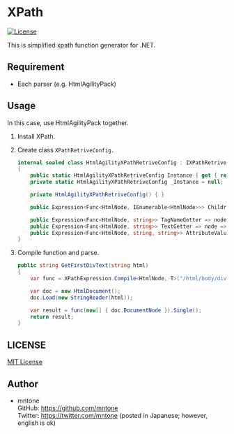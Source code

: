 # XPath

[![License](https://img.shields.io/github/license/mntone/XPath.svg?style=flat-square)](https://github.com/mntone/XPath/blob/master/LICENSE.txt)

This is simplified xpath function generator for .NET.


## Requirement

- Each parser (e.g. HtmlAgilityPack)


## Usage

In this case, use HtmlAgilityPack together.

1. Install XPath.
2. Create class `XPathRetriveConfig.`

	```csharp
	internal sealed class HtmlAgilityXPathRetriveConfig : IXPathRetriveConfig<HtmlNode>
	{
		public static HtmlAgilityXPathRetriveConfig Instance { get { return _Instance ?? (_Instance = new HtmlAgilityXPathRetriveConfig()); } }
		private static HtmlAgilityXPathRetriveConfig _Instance = null;

		private HtmlAgilityXPathRetriveConfig() { }

		public Expression<Func<HtmlNode, IEnumerable<HtmlNode>>> ChildrenGetter => node => node.ChildNodes;

		public Expression<Func<HtmlNode, string>> TagNameGetter => node => node.Name;
		public Expression<Func<HtmlNode, string>> TextGetter => node => node.InnerText;
		public Expression<Func<HtmlNode, string, string>> AttributeValueGetter => (node, name) => node.GetAttributeValue(name, string.Empty);
	}
	```

3. Compile function and parse.

	```csharp
	public string GetFirstDivText(string html)
	{
		var func = XPathExpression.Compile<HtmlNode, T>("/html/body/div[0]/text()", HtmlAgilityXPathRetriveConfig.Instance);

		var doc = new HtmlDocument();
		doc.Load(new StringReader(html));

		var result = func(new[] { doc.DocumentNode }).Single();
		return result;
	}
	```


## LICENSE

[MIT License](https://github.com/mntone/XPath/blob/master/LICENSE.txt)


## Author

- mntone<br>
	GitHub: https://github.com/mntone<br>
	Twitter: https://twitter.com/mntone (posted in Japanese; however, english is ok)